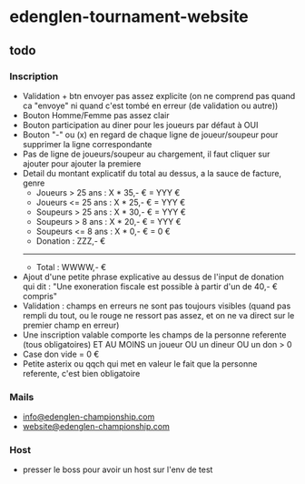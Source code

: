 # edenglen-tournament-website

## todo
### Inscription
- Validation + btn envoyer pas assez explicite (on ne comprend pas quand ca "envoye" ni quand c'est tombé en erreur (de validation ou autre))
- Bouton Homme/Femme pas assez clair
- Bouton participation au diner pour les joueurs par défaut à OUI
- Bouton "-" ou (x) en regard de chaque ligne de joueur/soupeur pour supprimer la ligne correspondante
- Pas de ligne de joueurs/soupeur au chargement, il faut cliquer sur ajouter pour ajouter la premiere
- Detail du montant explicatif du total au dessus, a la sauce de facture, genre
  - Joueurs > 25 ans : X * 35,- € = YYY €
  - Joueurs <= 25 ans : X * 25,- € = YYY €
  - Soupeurs > 25 ans : X * 30,- € = YYY €
  - Soupeurs > 8 ans : X * 20,- € = YYY €
  - Soupeurs <= 8 ans : X * 0,- € = 0 €
  - Donation : ZZZ,- €
  - ------
  - Total : WWWW,- €
- Ajout d'une petite phrase explicative au dessus de l'input de donation qui dit : "Une exoneration fiscale est possible à partir d'un de 40,- € compris"
- Validation : champs en erreurs ne sont pas toujours visibles (quand pas rempli du tout, ou le rouge ne ressort pas assez, et on ne va direct sur le premier champ en erreur)
- Une inscription valable comporte les champs de la personne referente (tous obligatoires) ET AU MOINS un joueur OU un dineur OU un don > 0
- Case don vide = 0 €
- Petite asterix ou qqch qui met en valeur le fait que la personne referente, c'est bien obligatoire

### Mails
- info@edenglen-championship.com
- website@edenglen-championship.com

### Host
- presser le boss pour avoir un host sur l'env de test
